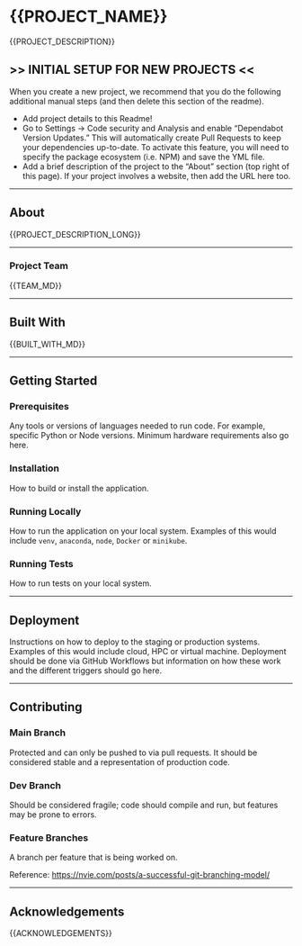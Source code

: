# {{PROJECT_NAME}}

{{PROJECT_DESCRIPTION}}

## >> INITIAL SETUP FOR NEW PROJECTS <<   

When you create a new project, we recommend that you do the following additional manual steps (and then delete this section of the readme).

- Add project details to this Readme!  
- Go to Settings → Code security and Analysis and enable “Dependabot Version Updates.” This will automatically create Pull Requests to keep your dependencies up-to-date. To activate this feature, you will need to specify the package ecosystem (i.e. NPM) and save the YML file.  
- Add a brief description of the project to the “About” section (top right of this page). If your project involves a website, then add the URL here too.

---

## About

{{PROJECT_DESCRIPTION_LONG}}

---

### Project Team

{{TEAM_MD}}

---

## Built With

{{BUILT_WITH_MD}}

---

## Getting Started

### Prerequisites

Any tools or versions of languages needed to run code. For example, specific Python or Node versions. Minimum hardware requirements also go here.

### Installation

How to build or install the application.

### Running Locally

How to run the application on your local system. Examples of this would include `venv`, `anaconda`, `node`, `Docker` or `minikube`. 

### Running Tests

How to run tests on your local system.

---

## Deployment

Instructions on how to deploy to the staging or production systems. Examples of this would include cloud, HPC or virtual machine. Deployment should be done via GitHub Workflows but information on how these work and the different triggers should go here.

---

## Contributing

### Main Branch

Protected and can only be pushed to via pull requests. It should be considered stable and a representation of production code.

### Dev Branch

Should be considered fragile; code should compile and run, but features may be prone to errors.

### Feature Branches

A branch per feature that is being worked on.

Reference: https://nvie.com/posts/a-successful-git-branching-model/

---

## Acknowledgements

{{ACKNOWLEDGEMENTS}}

